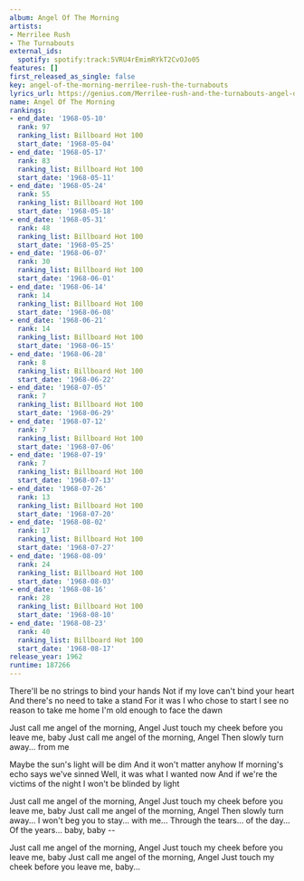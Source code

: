 ```yaml
---
album: Angel Of The Morning
artists:
- Merrilee Rush
- The Turnabouts
external_ids:
  spotify: spotify:track:5VRU4rEmimRYkT2CvOJo05
features: []
first_released_as_single: false
key: angel-of-the-morning-merrilee-rush-the-turnabouts
lyrics_url: https://genius.com/Merrilee-rush-and-the-turnabouts-angel-of-the-morning-lyrics
name: Angel Of The Morning
rankings:
- end_date: '1968-05-10'
  rank: 97
  ranking_list: Billboard Hot 100
  start_date: '1968-05-04'
- end_date: '1968-05-17'
  rank: 83
  ranking_list: Billboard Hot 100
  start_date: '1968-05-11'
- end_date: '1968-05-24'
  rank: 55
  ranking_list: Billboard Hot 100
  start_date: '1968-05-18'
- end_date: '1968-05-31'
  rank: 48
  ranking_list: Billboard Hot 100
  start_date: '1968-05-25'
- end_date: '1968-06-07'
  rank: 30
  ranking_list: Billboard Hot 100
  start_date: '1968-06-01'
- end_date: '1968-06-14'
  rank: 14
  ranking_list: Billboard Hot 100
  start_date: '1968-06-08'
- end_date: '1968-06-21'
  rank: 14
  ranking_list: Billboard Hot 100
  start_date: '1968-06-15'
- end_date: '1968-06-28'
  rank: 8
  ranking_list: Billboard Hot 100
  start_date: '1968-06-22'
- end_date: '1968-07-05'
  rank: 7
  ranking_list: Billboard Hot 100
  start_date: '1968-06-29'
- end_date: '1968-07-12'
  rank: 7
  ranking_list: Billboard Hot 100
  start_date: '1968-07-06'
- end_date: '1968-07-19'
  rank: 7
  ranking_list: Billboard Hot 100
  start_date: '1968-07-13'
- end_date: '1968-07-26'
  rank: 13
  ranking_list: Billboard Hot 100
  start_date: '1968-07-20'
- end_date: '1968-08-02'
  rank: 17
  ranking_list: Billboard Hot 100
  start_date: '1968-07-27'
- end_date: '1968-08-09'
  rank: 24
  ranking_list: Billboard Hot 100
  start_date: '1968-08-03'
- end_date: '1968-08-16'
  rank: 28
  ranking_list: Billboard Hot 100
  start_date: '1968-08-10'
- end_date: '1968-08-23'
  rank: 40
  ranking_list: Billboard Hot 100
  start_date: '1968-08-17'
release_year: 1962
runtime: 187266
---
```

There'll be no strings to bind your hands
Not if my love can't bind your heart
And there's no need to take a stand
For it was I who chose to start
I see no reason to take me home
I'm old enough to face the dawn

Just call me angel of the morning, Angel
Just touch my cheek before you leave me, baby
Just call me angel of the morning, Angel
Then slowly turn away... from me

Maybe the sun's light will be dim
And it won't matter anyhow
If morning's echo says we've sinned
Well, it was what I wanted now
And if we're the victims of the night
I won't be blinded by light

Just call me angel of the morning, Angel
Just touch my cheek before you leave me, baby
Just call me angel of the morning, Angel
Then slowly turn away...
I won't beg you to stay... with me...
Through the tears... of the day...
Of the years... baby, baby --

Just call me angel of the morning, Angel
Just touch my cheek before you leave me, baby
Just call me angel of the morning, Angel
Just touch my cheek before you leave me, baby...
